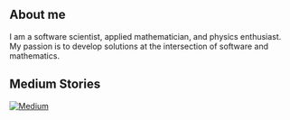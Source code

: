 ## About me

I am a software scientist, applied mathematician, and physics enthusiast. My passion is to develop solutions at the intersection of software and mathematics.

## Medium Stories

[![Medium](https://github-readme-medium.vercel.app/?username=algorythmist&limit=6)](https://medium.com/@algorythmist)


<!--
**algorythmist/algorythmist** is a ✨ _special_ ✨ repository because its `README.md` (this file) appears on your GitHub profile.

Here are some ideas to get you started:

- 🔭 I’m currently working on ...
- 🌱 I’m currently learning ...
- 👯 I’m looking to collaborate on ...
- 🤔 I’m looking for help with ...
- 💬 Ask me about ...
- 📫 How to reach me: ...
- 😄 Pronouns: ...
- ⚡ Fun fact: ...
-->
